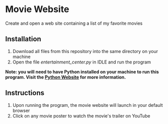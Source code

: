 # Movie Website
Create and open a web site containing a list of my favorite movies

## Installation
1. Download all files from this repository into the same directory on your machine
2. Open the file _entertainment_center.py_ in IDLE and run the program

**Note: you will need to have Python installed on your machine to run this program. Visit the [Python Website](https://www.python.org) for more information.**

## Instructions
1. Upon running the program, the movie website will launch in your default browser
2. Click on any movie poster to watch the movie's trailer on YouTube
